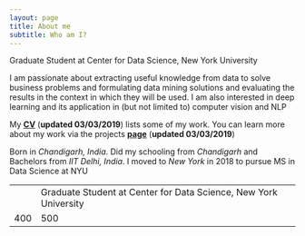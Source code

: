 ```yaml
---
layout: page
title: About me
subtitle: Who am I?
---
```


<i class="fa fa-institution"></i> Graduate Student at Center for Data Science, New York University


<i class="fa fa-code"></i>   I am passionate about extracting useful knowledge from data to solve business problems and formulating data mining solutions and evaluating the results in the context in which they will be used. I am also interested in deep learning and its application in (but not limited to) computer vision and NLP


<i class="fa fa-file-pdf-o"></i> My **[CV](/CV.pdf)**  (**updated 03/03/2019**) lists some of my work. You can learn more about my work via the projects **[page](https://regressionist.github.io/projects)** (**updated 03/03/2019**)


<i class="fa fa-globe"></i> Born in *Chandigarh, India*. Did my schooling from *Chandigarh* and Bachelors from *IIT Delhi, India*. I moved to *New York* in 2018 to pursue MS in Data Science at NYU

<table>
  <tr>
    <td><i class="fa fa-institution"></i></td>
    <td>Graduate Student at Center for Data Science, New York University</td>
  </tr>
  <tr>
    <td>400</td>
    <td>500</td>
  </tr>
</table>